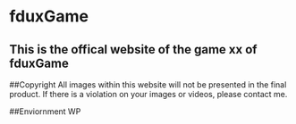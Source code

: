 # fduxGame

## This is the offical website of the game xx of fduxGame

##Copyright
All images within this website will not be presented in the final product.
If there is a violation on your images or videos, please contact me.

##Enviornment
WP

